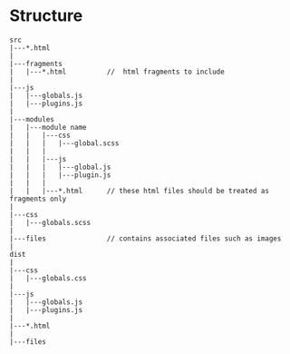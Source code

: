 # Structure

    src
    |---*.html
    |
    |---fragments
    |   |---*.html          //  html fragments to include
    |
    |---js
    |   |---globals.js
    |   |---plugins.js
    |
    |---modules
    |   |---module name
    |   |   |---css
    |   |   |   |---global.scss
    |   |   |
    |   |   |---js
    |   |   |   |---global.js
    |   |   |   |---plugin.js
    |   |   |
    |   |   |---*.html      // these html files should be treated as fragments only
    |
    |---css
    |   |---globals.scss
    |
    |---files               // contains associated files such as images
    |
    dist
    |
    |---css
    |   |---globals.css
    |
    |---js
    |   |---globals.js
    |   |---plugins.js
    |
    |---*.html
    |
    |---files
